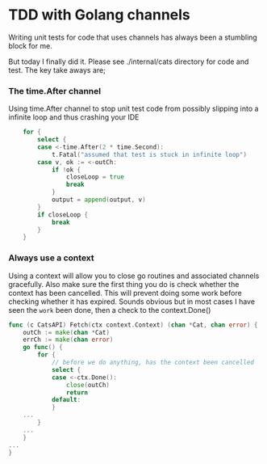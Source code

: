 # TDD with Golang channels

Writing unit tests for code that uses channels has always been a stumbling block for me.

But today I finally did it. Please see ./internal/cats directory for code and test.
The key take aways are;

### The time.After channel
Using time.After channel to stop unit test code from possibly slipping into a infinite loop and thus crashing your IDE

```go
	for {
		select {
		case <-time.After(2 * time.Second):
			t.Fatal("assumed that test is stuck in infinite loop")
		case v, ok := <-outCh:
			if !ok {
				closeLoop = true
				break
			}
			output = append(output, v)
		}
		if closeLoop {
			break
		}
	}
```

### Always use a context

Using a context will allow you to close go routines and associated channels gracefully.
Also make sure the first thing you do is check whether the context has been cancelled. This will prevent doing some work before checking whether it has expired.
Sounds obvious but in most cases I have seen the `work` been done, then a check to the context.Done()

```go
func (c CatsAPI) Fetch(ctx context.Context) (chan *Cat, chan error) {
	outCh := make(chan *Cat)
	errCh := make(chan error)
	go func() {
		for {
            // before we do anything, has the context been cancelled
			select {
			case <-ctx.Done():
				close(outCh)
				return
			default:
			}
    ...
        }
    ...
    }
...
}
```